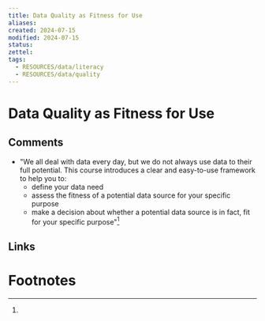 ```yaml
---
title: Data Quality as Fitness for Use
aliases: 
created: 2024-07-15
modified: 2024-07-15
status: 
zettel: 
tags:
  - RESOURCES/data/literacy
  - RESOURCES/data/quality
---
```

#  Data Quality as Fitness for Use
## Comments
- "We all deal with data every day, but we do not always use data to their full potential. This course introduces a clear and easy-to-use framework to help you to:
	- define your data need
	- assess the fitness of a potential data source for your specific purpose
	- make a decision about whether a potential data source is in fact, fit for your specific purpose"[^1]
## Links
# Footnotes

[^1]: 